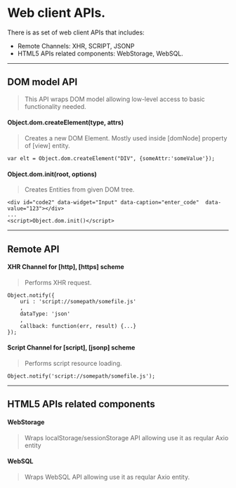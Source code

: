 Web client APIs.
==========

There is as set of web client APIs that includes: 

+ Remote Channels: XHR, SCRIPT, JSONP
+ HTML5 APIs related components: WebStorage, WebSQL.

***
DOM model API
-------------

> This API wraps DOM model allowing low-level access to basic functionality needed.

#### Object.dom.createElement(type, attrs)
        
> Creates a new DOM Element.
> Mostly used inside [domNode] property of [view] entity.
        
    var elt = Object.dom.createElement("DIV", {someAttr:'someValue'});

#### Object.dom.init(root, options)
        
> Creates Entities from given DOM tree.

    <div id="code2" data-widget="Input" data-caption="enter_code"  data-value="123"></div>
    ...
    <script>Object.dom.init()</script>
    
***
Remote API
----------


#### XHR Channel for [http], [https] scheme

> Performs XHR request.

    Object.notify({
        uri : 'script://somepath/somefile.js'
        ,
        dataType: 'json'
        ,
        callback: function(err, result) {...}
    });


#### Script Channel for [script], [jsonp] scheme

> Performs script resource loading.

    Object.notify('script://somepath/somefile.js');
    
***
HTML5 APIs related components
----------

#### WebStorage

> Wraps localStorage/sessionStorage API allowing use it as reqular Axio entity


#### WebSQL

> Wraps WebSQL API allowing use it as reqular Axio entity. 